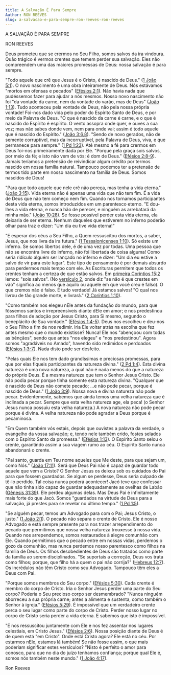 ```yaml
---
title: A Salvação É Para Sempre
Author: RON REEVES
slug: a-salvacao-e-para-sempre-ron-reeves-ron-reeves
---
```


A SALVAÇÃO É PARA SEMPRE

RON REEVES

Deus prometeu que se crermos no Seu Filho, somos salvos da ira vindoura. Quão trágico é vermos crentes que temem perder sua salvação. Eles não compreendem uma das maiores promessas de Deus: nossa salvação é para sempre.

&quot;Todo aquele que crê que Jesus é o Cristo, é nascido de Deus.&quot; ([1 João 5:1](http://mysword.info/b?r=1Jo_5:1)). O novo nascimento é uma obra inteiramente de Deus. Nós estávamos &quot;mortos em ofensas e pecados&quot; ([Efésios 2:1](http://mysword.info/b?r=Eph_2:1)). Não havia nada que pudéssemos fazer para ajudar a nós mesmos. Nosso novo nascimento não foi &quot;da vontade da carne, nem da vontade do varão, mas de Deus&quot; ([João 1:13](http://mysword.info/b?r=Joh_1:13)). Tudo aconteceu pela vontade de Deus, não pela nossa própria vontade! Foi-nos dado vida pelo poder do Espírito Santo de Deus, e por meio da Palavra de Deus. &quot;O que é nascido da carne é carne, e o que é nascido do Espírito é espírito. O vento assopra onde quer, e ouves a sua voz; mas não sabes donde vem, nem para onde vai; assim é todo aquele que é nascido do Espírito.&quot; ([João 3:6,8](http://mysword.info/b?r=Joh_3:6,8)). &quot;Sendo de novo gerados, não de semente corruptível, mas da incorruptível, pela Palavra de Deus, viva, e que permanece para sempre.&quot; ([1 Pd 1:23](http://mysword.info/b?r=1Pe_1:23)). Até mesmo a fé para crermos em Deus foi-nos primeiramente dada por Ele. &quot;Porque pela graça sois salvos, por meio da fé; e isto não vem de vós; é dom de Deus.&quot; ([Efésios 2:8-9](http://mysword.info/b?r=Eph_2:8-9)). Jamais teríamos a pretensão de reivindicar algum crédito por termos nascido em nossa família natural. Tampouco podemos ter a pretensão de termos tido parte em nosso nascimento na família de Deus. Somos nascidos de Deus!

&quot;Para que todo aquele que nele crê não pereça, mas tenha a vida eterna.&quot; ([João 3:15](http://mysword.info/b?r=Joh_3:15)). Vida eterna não é apenas uma vida que não tem fim. É a vida de Deus que não tem começo nem fim. Quando nos tornamos participantes desta vida eterna, somos introduzidos em um parentesco eterno. &quot;E dou-lhes a vida eterna, e nunca hão de perecer, e ninguém as arrebatará da minha mão.&quot; ([João 10:28](http://mysword.info/b?r=Joh_10:28)). Se fosse possível perder esta vida eterna, ela deixaria de ser eterna. Nenhum daqueles que estiverem no inferno poderão olhar para traz e dizer: &quot;Um dia eu tive vida eterna!&quot;

&quot;E esperar dos céus a Seu Filho, a Quem ressuscitou dos mortos, a saber, Jesus, que nos livra da ira futura.&quot; ([1 Tessalonicenses 1:10](http://mysword.info/b?r=1Th_1:10)). Só existe um inferno. Se somos libertos dele, é de uma vez por todas. Uma pessoa que não se encontra livre do inferno, não foi libertada de coisa alguma! Como seria ridículo alguém ser lançado no inferno e dizer: &quot;Um dia eu estive a salvo de vir para este lugar&quot;. Este tipo de pensamento é por demais absurdo para perdermos mais tempo com ele. As Escrituras permitem que todos os crentes tenham a certeza de que estão salvos. Em [primeira Coríntios 15:2](http://mysword.info/b?r=1Co_15:2) lemos: &quot;sois salvos&quot;. (No [versículo 2](http://mysword.info/b?r=1Co_15:2), onde diz &quot;se não é que crestes em vão&quot; significa ao menos que aquilo ou aquele em que você creu é falso). O que cremos não é falso. É tudo verdade! Já estamos salvos! &quot;O qual nos livrou de tão grande morte, e livrará.&quot; ([2 Coríntios 1:10](http://mysword.info/b?r=2Co_1:10)).

&quot;Como também nos elegeu nEle antes da fundação do mundo, para que fôssemos santos e irrepreensíveis diante dEle em amor; e nos predestinou para filhos de adoção por Jesus Cristo, para Si mesmo, segundo o beneplácito de Sua vontade.&quot; ([Efésios 1:4-5](http://mysword.info/b?r=Eph_1:4-5)). Deus nos escolheu e deu-nos o Seu Filho a fim de nos redimir. Iria Ele voltar atrás na escolha que fez antes mesmo que o mundo existisse? Nunca! Ele nos &quot;abençoou com todas as bênçãos&quot;, sendo que antes &quot;nos elegeu&quot; e &quot;nos predestinou&quot;. Agora somos &quot;agradáveis no Amado&quot;, havendo sido redimidos e perdoados ([Efésios 1:3-7](http://mysword.info/b?r=Eph_1:3-7)). Nada disto pode ser desfeito.

&quot;Pelas quais Ele nos tem dado grandíssimas e preciosas promessas, para que por elas fiqueis participantes da natureza divina.&quot; ([2 Pd 1:4](http://mysword.info/b?r=2Pe_1:4)). Esta divina natureza é uma nova natureza, a qual não é nada menos do que a natureza do próprio Deus. É a mesma natureza que tem o Senhor Jesus Cristo. Ele não podia pecar porque tinha somente esta natureza divina. &quot;Qualquer que é nascido de Deus não comete pecado; ...e não pode pecar, porque é nascido de Deus.&quot; ([1 João 3:9](http://mysword.info/b?r=1Jo_3:9)). Nossa nova e divina natureza não pode pecar. Evidentemente, sabemos que ainda temos uma velha natureza que é inclinada a pecar. Sempre que esta velha natureza age, ela peca! (o Senhor Jesus nunca possuiu esta velha natureza.) A nova natureza não pode pecar porque é divina. A velha natureza não pode agradar a Deus porque é pecaminosa.

&quot;Em Quem também vós estais, depois que ouvistes a palavra da verdade, o evangelho da vossa salvação; e, tendo nele também crido, fostes selados com o Espírito Santo da promessa.&quot; ([Efésios 1:13](http://mysword.info/b?r=Eph_1:13)). O Espírito Santo selou o crente, garantindo assim a sua viagem rumo ao céu. O Espírito Santo nunca abandonará o crente.

&quot;Pai santo, guarda em Teu nome aqueles que Me deste, para que sejam um, como Nós.&quot; ([João 17:11](http://mysword.info/b?r=Joh_17:11)). Será que Deus Pai não é capaz de guardar todo aquele que vem a Cristo? O Senhor Jesus os deixou sob os cuidados do Pai para que fossem guardados. Se algum se perdesse, Deus seria culpado de tê-lo perdido. Tal coisa nunca poderá acontecer! Jacó teve que confessar que não tinha sido capaz de guardar adequadamente as ovelhas de Labão ([Gênesis 31:39](http://mysword.info/b?r=Gen_31:39)). Ele perdeu algumas delas. Mas Deus Pai é infinitamente mais forte do que Jacó. Somos &quot;guardados na virtude de Deus para a salvação, já prestes para se revelar no último tempo.&quot; ([1 Pd 1:5](http://mysword.info/b?r=1Pe_1:5)).

&quot;Se alguém pecar, temos um Advogado para com o Pai; Jesus Cristo, o justo.&quot; ([1 João 2:1](http://mysword.info/b?r=1Jo_2:1)). O pecado não separa o crente de Cristo. Ele é nosso Advogado e está sempre presente para nos trazer arrependimento do pecado que permitimos que nossa velha natureza trouxesse à nossa vida. Quando nos arrependemos, somos restaurados à alegre comunhão com Ele. Quando permitimos que o pecado entre em nossas vidas, perdemos o gozo da comunhão, mas nunca perdemos nosso parentesco como filhos na família de Deus. Os filhos desobedientes de Deus são tratados como parte da família ao serem disciplinados. &quot;Se suportais a correção, Deus vos trata como filhos; porque, que filho há a quem o pai não corrija?&quot; ([Hebreus 12:7](http://mysword.info/b?r=Heb_12:7)). Os incrédulos não têm Cristo como seu Advogado. Tampouco têm eles a Deus com Pai.

&quot;Porque somos membros do Seu corpo.&quot; ([Efésios 5:30](http://mysword.info/b?r=Eph_5:30)). Cada crente é membro do corpo de Cristo. Iria o Senhor Jesus perder uma parte do Seu corpo? Poderia o Seu precioso corpo ser desmembrado? &quot;Nunca ninguém aborreceu a sua própria carne; antes a alimenta e sustenta, como também o Senhor à igreja.&quot; ([Efésios 5:29](http://mysword.info/b?r=Eph_5:29)). É impossível que um verdadeiro crente perca o seu lugar como parte do corpo de Cristo. Perder nosso lugar no corpo de Cristo seria perder a vida eterna. E sabemos que isto é impossível.

&quot;E nos ressuscitou juntamente com Ele e nos fez assentar nos lugares celestiais, em Cristo Jesus.&quot; ([Efésios 2:6](http://mysword.info/b?r=Eph_2:6)). Nossa posição diante de Deus é de quem está &quot;em Cristo&quot;. Onde está Cristo agora? Ele está no céu. Por estarmos nEle, estamos lá também! Se não fosse assim, o que mais poderiam significar estes versículos? &quot;Nisto é perfeito o amor para conosco, para que no dia do juízo tenhamos confiança; porque qual Ele é, somos nós também neste mundo.&quot; ([1 João 4:17](http://mysword.info/b?r=1Jo_4:17)).

Ron Reeves